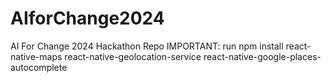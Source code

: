 # AIforChange2024
AI For Change 2024 Hackathon Repo
IMPORTANT:
run npm install react-native-maps react-native-geolocation-service react-native-google-places-autocomplete

